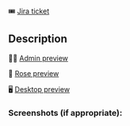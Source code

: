 :tickets: [Jira ticket](https://hashicorp.atlassian.net/browse/JIRA_TICKET_NUMBER)

## Description

<!--
Replace PATH_TO_FEATURE with Vercel link
-->

:technologist: [Admin preview](PATH_TO_FEATURE)

:rose: [Rose preview](PATH_TO_FEATURE)

:desktop_computer: [Desktop preview](PATH_TO_FEATURE)

<!-- Add a brief description of changes here. Include any other necessary relevant links -->

### Screenshots (if appropriate):
